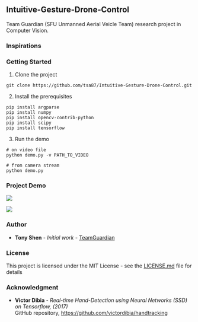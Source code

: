 ## Intuitive-Gesture-Drone-Control

Team Guardian (SFU Unmanned Aerial Veicle Team) research project in Computer Vision.

### Inspirations


### Getting Started
1. Clone the project 
```
git clone https://github.com/tsa87/Intuitive-Gesture-Drone-Control.git
```
2. Install the prerequisites
```
pip install argparse
pip install numpy
pip install opencv-contrib-python
pip install scipy
pip install tensorflow
```
3. Run the demo
```
# on video file
python demo.py -v PATH_TO_VIDEO
```
```
# from camera stream
python demo.py
```

### Project Demo
![](https://media.giphy.com/media/MB0S2CQ7dfTXFIbpTy/giphy.gif)

![](https://media.giphy.com/media/WoEyLRToBH8IY5WnZ7/giphy.gif)

### Author

* **Tony Shen** - *Initial work* - [TeamGuardian](https://github.com/Team-Guardian)

### License

This project is licensed under the MIT License - see the [LICENSE.md](LICENSE.md) file for details

### Acknowledgment

* **Victor Dibia** - *Real-time Hand-Detection using Neural Networks (SSD) on Tensorflow, (2017)*  
GitHub repository, https://github.com/victordibia/handtracking



